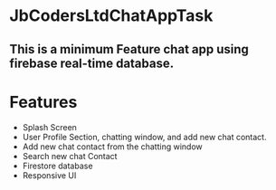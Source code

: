 # JbCodersLtdChatAppTask
## This is a minimum Feature chat app using firebase real-time database.

# Features
- Splash Screen 
- User Profile Section, chatting window, and add new chat contact.
- Add new chat contact from the chatting window
- Search new chat Contact
- Firestore database
- Responsive UI
